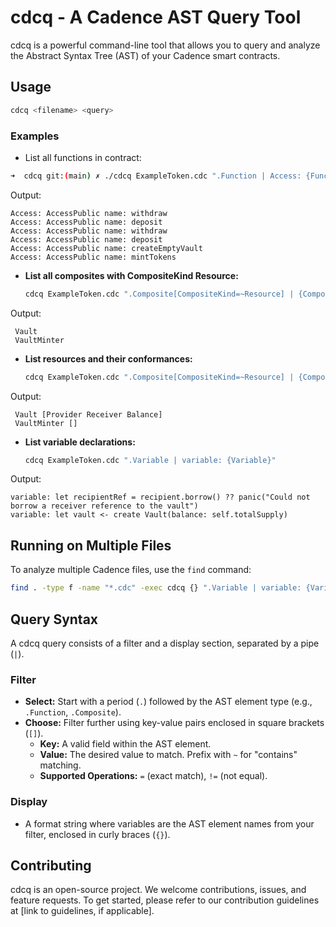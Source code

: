 # cdcq - A Cadence AST Query Tool

cdcq is a powerful command-line tool that allows you to query and analyze the Abstract Syntax Tree (AST) of your Cadence smart contracts. 

## Usage

```bash
cdcq <filename> <query>
```

### Examples

* List all functions in contract:

```bash
➜  cdcq git:(main) ✗ ./cdcq ExampleToken.cdc ".Function | Access: {Function.Access} name: {Function.Identifier}"
```

Output:
```
Access: AccessPublic name: withdraw
Access: AccessPublic name: deposit
Access: AccessPublic name: withdraw
Access: AccessPublic name: deposit
Access: AccessPublic name: createEmptyVault
Access: AccessPublic name: mintTokens
```

* **List all composites with CompositeKind Resource:**

   ```bash
   cdcq ExampleToken.cdc ".Composite[CompositeKind=~Resource] | {Composite.Identifier}"
   ```
  
Output:
```cadence
 Vault
 VaultMinter
```

* **List resources and their conformances:**

   ```bash
   cdcq ExampleToken.cdc ".Composite[CompositeKind=~Resource] | {Composite.Identifier} {Composite.Conformances}" 
  ```

Output:
```cadence
 Vault [Provider Receiver Balance]
 VaultMinter []
```

* **List variable declarations:**

   ```bash
   cdcq ExampleToken.cdc ".Variable | variable: {Variable}"     
   ```
Output:
```cadence
variable: let recipientRef = recipient.borrow() ?? panic("Could not borrow a receiver reference to the vault")
variable: let vault <- create Vault(balance: self.totalSupply)
```

## Running on Multiple Files

To analyze multiple Cadence files, use the `find` command:

```bash
find . -type f -name "*.cdc" -exec cdcq {} ".Variable | variable: {Variable}" \;
```

## Query Syntax

A cdcq query consists of a filter and a display section, separated by a pipe (`|`).

### Filter

* **Select:** Start with a period (`.`) followed by the AST element type (e.g., `.Function`, `.Composite`).
* **Choose:** Filter further using key-value pairs enclosed in square brackets (`[]`).
    * **Key:** A valid field within the AST element.
    * **Value:** The desired value to match. Prefix with `~` for "contains" matching.
    * **Supported Operations:** `=` (exact match), `!=` (not equal).

### Display

* A format string where variables are the AST element names from your filter, enclosed in curly braces (`{}`).

## Contributing

cdcq is an open-source project. We welcome contributions, issues, and feature requests. To get started, please refer to our contribution guidelines at [link to guidelines, if applicable].

